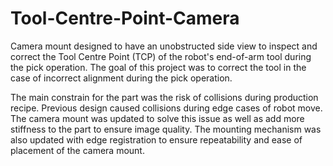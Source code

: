 # Tool-Centre-Point-Camera

Camera mount designed to have an unobstructed side view to inspect and correct the Tool Centre Point (TCP) of the robot's end-of-arm tool during the pick operation. The goal of this project was to correct the tool in the case of incorrect alignment during the pick operation.

The main constrain for the part was the risk of collisions during production recipe. Previous design caused collisions during edge cases of robot move. The camera mount was updated to solve this issue as well as add more stiffness to the part to ensure image quality. The mounting mechanism was also updated with edge registration to ensure repeatability and ease of placement of the camera mount.
